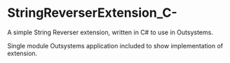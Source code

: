 # StringReverserExtension_C-
A simple String Reverser extension, written in C# to use in Outsystems.

Single module Outsystems application included to show implementation of extension.
